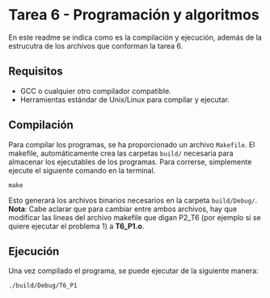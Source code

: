 # Tarea 6 - Programación y algoritmos

En este readme se indica como es la compilación y ejecución, además de la estrucutra de los archivos que conforman la tarea 6.

## Requisitos

- GCC o cualquier otro compilador compatible.
- Herramientas estándar de Unix/Linux para compilar y ejecutar.

## Compilación

Para compilar los programas, se ha proporcionado un archivo `Makefile`. El makefile, automáticamente crea las carpetas `build/` necesaria para almacenar los ejecutables de los programas. Para correrse, simplemente ejecute el siguiente comando en la terminal.

```
make
```

Esto generará los archivos binarios necesarios en la carpeta `build/Debug/`. **Nota**: Cabe aclarar que para cambiar entre ambos archivos, hay que modificar las lineas del archivo makefile que digan P2_T6 (por ejemplo si se quiere ejecutar el problema 1) a **T6_P1.o**.

## Ejecución

Una vez compilado el programa, se puede ejecutar de la siguiente manera:

```
./build/Debug/T6_P1
```